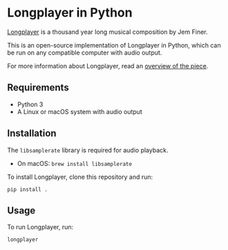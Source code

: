 # Longplayer in Python

[Longplayer](https://longplayer.org/) is a thousand year long musical composition by Jem Finer.

This is an open-source implementation of Longplayer in Python, which can be run on any compatible computer with audio output.

For more information about Longplayer, read an [overview of the piece](https://longplayer.org/about/overview/).

## Requirements

- Python 3
- A Linux or macOS system with audio output

## Installation

The `libsamplerate` library is required for audio playback.

* On macOS: `brew install libsamplerate`

To install Longplayer, clone this repository and run:

```
pip install .
```

## Usage

To run Longplayer, run:

```
longplayer
```
